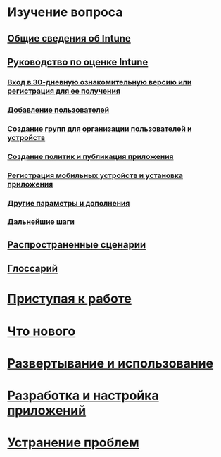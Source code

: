 # Изучение вопроса
## [Общие сведения об Intune](introduction-to-microsoft-intune.md)
## [Руководство по оценке Intune](get-started-with-a-30-day-trial-of-microsoft-intune.md)
### [Вход в 30-дневную ознакомительную версию или регистрация для ее получения](get-started-with-a-30-day-trial-of-microsoft-intune-step-1.md)
### [Добавление пользователей](get-started-with-a-30-day-trial-of-microsoft-intune-step-2.md)
### [Создание групп для организации пользователей и устройств](get-started-with-a-30-day-trial-of-microsoft-intune-step-3.md)
### [Создание политик и публикация приложения](get-started-with-a-30-day-trial-of-microsoft-intune-step-4.md)
### [Регистрация мобильных устройств и установка приложения](get-started-with-a-30-day-trial-of-microsoft-intune-step-5.md)
### [Другие параметры и дополнения](get-started-with-a-30-day-trial-of-microsoft-intune-step-6.md)
### [Дальнейшие шаги](get-started-with-a-30-day-trial-of-microsoft-intune-step-7.md)
## [Распространенные сценарии](common-ways-to-use-intune.md)
## [Глоссарий](intune-glossary.md)

# [Приступая к работе](/intune/get-started/get-started)
# [Что нового](/intune/whats-new/whats-new-in-microsoft-intune)
<!-- # [Plan and Design](/intune/plan-design/ways-to-do-enterprise-mobility) -->
# [Развертывание и использование](/intune/deploy-use/overview-of-device-and-app-lifecycles-in-microsoft-intune)
# [Разработка и настройка приложений](/intune/develop/intune-app-sdk)
# [Устранение проблем](/intune/troubleshoot/general-troubleshooting-tips-for-microsoft-intune)


<!--HONumber=Nov16_HO4-->


